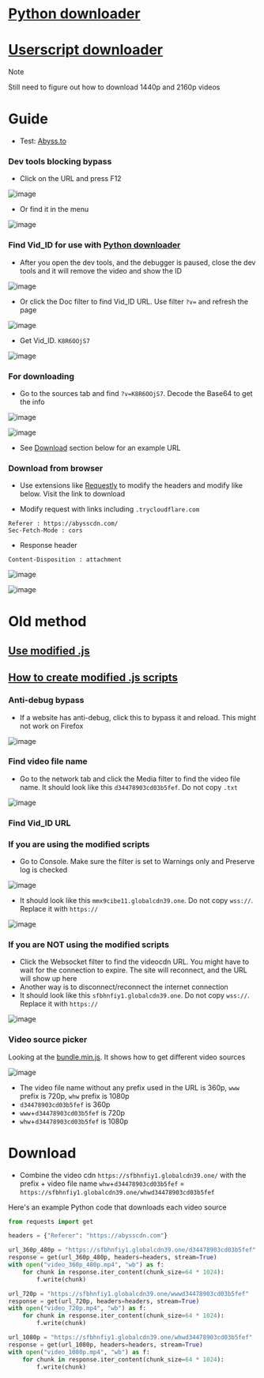 # [Python downloader](https://github.com/PatrickL546/Hydrax-Abyss.to-DownloadHelper-Python)

# [Userscript downloader](https://github.com/PatrickL546/Hydrax-Abyss.to-DownloadHelper-Userscript)


> [!NOTE]  
> Still need to figure out how to download 1440p and 2160p videos

# Guide

- Test: [Abyss.to](https://abyss.to/)

### Dev tools blocking bypass

- Click on the URL and press F12

![image](https://github.com/PatrickL546/How-to-download-hydrax-abyss.to/assets/75874561/6b79adcb-d93e-45ce-a131-38c6e6001a9b)

- Or find it in the menu

![image](https://github.com/PatrickL546/How-to-download-hydrax-abyss.to/assets/75874561/2a1f9464-bd91-452a-a868-d4ac407e253a)

### Find Vid_ID for use with [Python downloader](https://github.com/PatrickL546/Hydrax-Abyss.to-DownloadHelper-Python)

- After you open the dev tools, and the debugger is paused, close the dev tools and it will remove the video and show the ID

![image](https://github.com/user-attachments/assets/38417ab3-2e12-4c7d-9af4-5b6cb6072f1c)

- Or click the Doc filter to find Vid_ID URL. Use filter `?v=` and refresh the page

![image](https://github.com/user-attachments/assets/a08dd452-6d75-4ec9-8a4a-d350c6e0bd1c)

- Get Vid_ID. `K8R6OOjS7`

![image](https://github.com/user-attachments/assets/22815265-681c-4f9d-b811-367b4428cfa4)

### For downloading

- Go to the sources tab and find `?v=K8R6OOjS7`. Decode the Base64 to get the info

![image](https://github.com/user-attachments/assets/3c2d4e6c-7954-45b3-bcd4-7dd8ebd67d7f)

![image](https://github.com/user-attachments/assets/be43ec90-dbbe-4656-9538-062fc0863d94)

- See [Download](#download) section below for an example URL

### Download from browser

- Use extensions like [Requestly](https://requestly.com/) to modify the headers and modify like below. Visit the link to download

- Modify request with links including `.trycloudflare.com`

```
Referer : https://abysscdn.com/
Sec-Fetch-Mode : cors
```

- Response header

```
Content-Disposition : attachment
```

![image](https://github.com/PatrickL546/How-to-download-hydrax-abyss.to/assets/75874561/8441179c-28e5-4ba7-b38a-c68093799440)

![image](https://github.com/PatrickL546/How-to-download-hydrax-abyss.to/assets/75874561/c97b6b34-212f-4348-b70f-c8a780de1925)

# Old method

## [Use modified .js](https://github.com/PatrickL546/How-to-download-hydrax-abyss.to/blob/master/Recommended.%20Download%20zip.md)

## [How to create modified .js scripts](https://github.com/PatrickL546/How-to-download-hydrax-abyss.to/blob/master/How%20to%20create%20modified%20.js%20scripts.md)

### Anti-debug bypass

- If a website has anti-debug, click this to bypass it and reload. This might not work on Firefox

![image](https://github.com/PatrickL546/How-to-download-hydrax-abyss.to/assets/75874561/1ad57d58-6fd8-41c8-9736-6ee7060d16d5)

### Find video file name

- Go to the network tab and click the Media filter to find the video file name. It should look like this `d34478903cd03b5fef`. Do not copy `.txt`

![image](https://github.com/user-attachments/assets/ea71c4ca-9c3d-4be4-8980-c9a051690889)

### Find Vid_ID URL

### If you are using the modified scripts

- Go to Console. Make sure the filter is set to Warnings only and Preserve log is checked

![image](https://github.com/PatrickL546/How-to-download-hydrax-abyss.to/assets/75874561/3eb8c862-5472-4b2f-8e18-a7e9875207b7)

- It should look like this `mmx9cibe11.globalcdn39.one`. Do not copy `wss://`. Replace it with `https://`

![image](https://github.com/PatrickL546/How-to-download-hydrax-abyss.to/assets/75874561/f36833d3-9d48-418e-862d-3237d003cb25)

### If you are NOT using the modified scripts

- Click the Websocket filter to find the videocdn URL. You might have to wait for the connection to expire. The site will reconnect, and the URL will show up here
- Another way is to disconnect/reconnect the internet connection
- It should look like this `sfbhnfiy1.globalcdn39.one`. Do not copy `wss://`. Replace it with `https://`

![image](https://github.com/PatrickL546/How-to-download-hydrax-abyss.to/assets/75874561/ab6c94c9-3d22-43b2-8291-73b3d6497879)

### Video source picker

Looking at the [bundle.min.js](https://iamcdn.net/players/bundle.min.js). It shows how to get different video sources

![image](https://github.com/PatrickL546/How-to-download-hydrax-abyss.to/assets/75874561/d74e1668-e56b-4c3b-b44d-e12489093a5c)

- The video file name without any prefix used in the URL is 360p, `www` prefix is 720p, `whw` prefix is 1080p
- `d34478903cd03b5fef` is 360p
- `www`+`d34478903cd03b5fef` is 720p
- `whw`+`d34478903cd03b5fef` is 1080p

# Download

- Combine the video cdn `https://sfbhnfiy1.globalcdn39.one/` with the prefix + video file name `whw`+`d34478903cd03b5fef` = `https://sfbhnfiy1.globalcdn39.one/whwd34478903cd03b5fef`

Here's an example Python code that downloads each video source

```Python
from requests import get

headers = {"Referer": "https://abysscdn.com"}

url_360p_480p = "https://sfbhnfiy1.globalcdn39.one/d34478903cd03b5fef"
response = get(url_360p_480p, headers=headers, stream=True)
with open("video_360p_480p.mp4", "wb") as f:
    for chunk in response.iter_content(chunk_size=64 * 1024):
        f.write(chunk)

url_720p = "https://sfbhnfiy1.globalcdn39.one/wwwd34478903cd03b5fef"
response = get(url_720p, headers=headers, stream=True)
with open("video_720p.mp4", "wb") as f:
    for chunk in response.iter_content(chunk_size=64 * 1024):
        f.write(chunk)

url_1080p = "https://sfbhnfiy1.globalcdn39.one/whwd34478903cd03b5fef"
response = get(url_1080p, headers=headers, stream=True)
with open("video_1080p.mp4", "wb") as f:
    for chunk in response.iter_content(chunk_size=64 * 1024):
        f.write(chunk)
```
